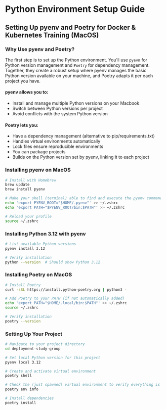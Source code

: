 # Python Environment Setup Guide
## Setting Up pyenv and Poetry for Docker & Kubernetes Training (MacOS)

### Why Use pyenv and Poetry?

The first step is to set up the Python environment. You'll use `pyevn` for Python version management and `Poetry` for 
dependency management. Together, they create a robust setup where pyenv manages the basic Python version available
on your machine, and Poetry adapts it per each project you have.

#### pyenv allows you to:
- Install and manage multiple Python versions on your Macbook
- Switch between Python versions per project
- Avoid conflicts with the system Python version

#### Poetry lets you:
- Have a dependency management (alternative to pip/requirements.txt)
- Handles virtual environments automatically
- Lock files ensure reproducible environments
- You can package projects
- Builds on the Python version set by pyenv, linking it to each project

### Installing pyenv on MacOS

```bash
# Install with Homebrew
brew update
brew install pyenv

# Make your shell (terminal) able to find and execute the pyenv command.
echo 'export PYENV_ROOT="$HOME/.pyenv"' >> ~/.zshrc
echo 'export PATH="$PYENV_ROOT/bin:$PATH"' >> ~/.zshrc

# Reload your profile
source ~/.zshrc
```

### Installing Python 3.12 with pyenv

```bash
# List available Python versions
pyenv install 3.12

# Verify installation
python --version  # Should show Python 3.12
```

### Installing Poetry on MacOS

```bash
# Install Poetry
curl -sSL https://install.python-poetry.org | python3 -

# Add Poetry to your PATH (if not automatically added)
echo 'export PATH="$HOME/.local/bin:$PATH"' >> ~/.zshrc
source ~/.zshrc

# Verify installation
poetry --version
```

### Setting Up Your Project

```bash
# Navigate to your project directory
cd deployment-study-group

# Set local Python version for this project
pyenv local 3.12

# Create and activate virtual environment
poetry shell

# Check the (just spawned) virtual environment to verify everything is correct:
poetry env info

# Install dependencies
poetry install
```